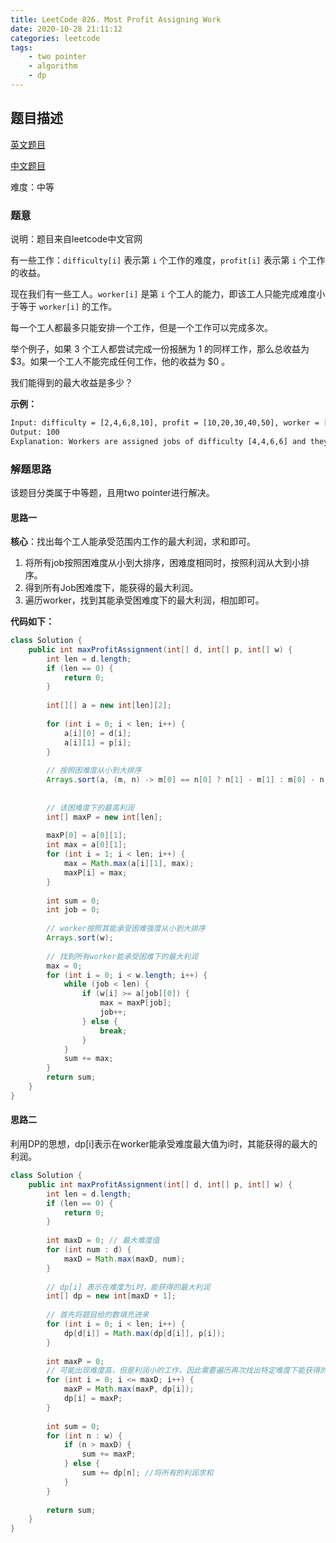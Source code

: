 ```yaml
---
title: LeetCode 826. Most Profit Assigning Work
date: 2020-10-28 21:11:12
categories: leetcode
tags:
	- two pointer
	- algorithm 
	- dp
---
```



## 题目描述

[英文题目](https://leetcode.com/problems/most-profit-assigning-work/)

[中文题目](https://leetcode-cn.com/problems/most-profit-assigning-work/)

难度：中等

### 题意

说明：题目来自leetcode中文官网

有一些工作：`difficulty[i]` 表示第 `i` 个工作的难度，`profit[i]` 表示第 `i` 个工作的收益。

现在我们有一些工人。`worker[i]` 是第 `i` 个工人的能力，即该工人只能完成难度小于等于 `worker[i]` 的工作。

每一个工人都最多只能安排一个工作，但是一个工作可以完成多次。

举个例子，如果 3 个工人都尝试完成一份报酬为 1 的同样工作，那么总收益为 $3。如果一个工人不能完成任何工作，他的收益为 $0 。

我们能得到的最大收益是多少？

**示例：**

```txt
Input: difficulty = [2,4,6,8,10], profit = [10,20,30,40,50], worker = [4,5,6,7]
Output: 100 
Explanation: Workers are assigned jobs of difficulty [4,4,6,6] and they get profit of [20,20,30,30] seperately.。
```



### 解题思路

该题目分类属于中等题，且用two pointer进行解决。

#### 思路一

**核心**：找出每个工人能承受范围内工作的最大利润，求和即可。

1. 将所有job按照困难度从小到大排序，困难度相同时，按照利润从大到小排序。
2. 得到所有Job困难度下，能获得的最大利润。
3. 遍历worker，找到其能承受困难度下的最大利润，相加即可。

**代码如下：**

```java
class Solution {
    public int maxProfitAssignment(int[] d, int[] p, int[] w) {
        int len = d.length;
        if (len == 0) {
            return 0;
        }
        
        int[][] a = new int[len][2];
        
        for (int i = 0; i < len; i++) {
            a[i][0] = d[i];
            a[i][1] = p[i];
        }
        
        // 按照困难度从小到大排序
        Arrays.sort(a, (m, n) -> m[0] == n[0] ? n[1] - m[1] : m[0] - n[0]);
        
        
        // 该困难度下的最高利润
        int[] maxP = new int[len];
        
        maxP[0] = a[0][1];
        int max = a[0][1];
        for (int i = 1; i < len; i++) {
            max = Math.max(a[i][1], max);
            maxP[i] = max;
        }
        
        int sum = 0;
        int job = 0;
        
        // worker按照其能承受困难强度从小到大排序
        Arrays.sort(w);
        
        // 找到所有worker能承受困难下的最大利润
        max = 0;
        for (int i = 0; i < w.length; i++) {
            while (job < len) {
                if (w[i] >= a[job][0]) {
                    max = maxP[job];
                    job++;
                } else {
                    break;
                }
            }
            sum += max;
        }
        return sum;
    }
}
```

#### 思路二

利用DP的思想，dp[i]表示在worker能承受难度最大值为i时，其能获得的最大的利润。

```java
class Solution {
    public int maxProfitAssignment(int[] d, int[] p, int[] w) {
        int len = d.length;
        if (len == 0) {
            return 0;
        }
        
        int maxD = 0; // 最大难度值
        for (int num : d) {
            maxD = Math.max(maxD, num);
        }
        
        // dp[i] 表示在难度为i时，能获得的最大利润
        int[] dp = new int[maxD + 1];
        
        // 首先将题目给的数填充进来
        for (int i = 0; i < len; i++) {
            dp[d[i]] = Math.max(dp[d[i]], p[i]); 
        }
        
        int maxP = 0;
        // 可能出现难度高，但是利润小的工作，因此需要遍历再次找出特定难度下能获得的最大利润
        for (int i = 0; i <= maxD; i++) {
            maxP = Math.max(maxP, dp[i]);
            dp[i] = maxP;
        }
        
        int sum = 0;
        for (int n : w) {
            if (n > maxD) {
                sum += maxP;
            } else {
                sum += dp[n]; //将所有的利润求和
            }
        }
    
        return sum;
    }
}
```



